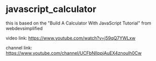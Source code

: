 # javascript_calculator


this is based on the "Build A Calculator With JavaScript Tutorial" from webdevsimplified 

video link: https://www.youtube.com/watch?v=j59qQ7YWLxw

channel link: https://www.youtube.com/channel/UCFbNIlppjAuEX4znoulh0Cw

